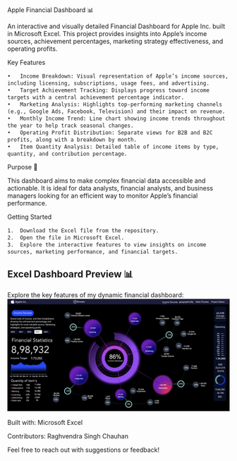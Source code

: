 Apple Financial Dashboard 📊

An interactive and visually detailed Financial Dashboard for Apple Inc. built in Microsoft Excel. This project provides insights into Apple’s income sources, achievement percentages, marketing strategy effectiveness, and operating profits.

Key Features

	•	Income Breakdown: Visual representation of Apple’s income sources, including licensing, subscriptions, usage fees, and advertising.
	•	Target Achievement Tracking: Displays progress toward income targets with a central achievement percentage indicator.
	•	Marketing Analysis: Highlights top-performing marketing channels (e.g., Google Ads, Facebook, Television) and their impact on revenue.
	•	Monthly Income Trend: Line chart showing income trends throughout the year to help track seasonal changes.
	•	Operating Profit Distribution: Separate views for B2B and B2C profits, along with a breakdown by month.
	•	Item Quantity Analysis: Detailed table of income items by type, quantity, and contribution percentage.

Purpose 🎯

This dashboard aims to make complex financial data accessible and actionable. It is ideal for data analysts, financial analysts, and business managers looking for an efficient way to monitor Apple’s financial performance.

Getting Started

	1.	Download the Excel file from the repository.
	2.	Open the file in Microsoft Excel.
	3.	Explore the interactive features to view insights on income sources, marketing performance, and financial targets.
 ## Excel Dashboard Preview 📊

Explore the key features of my dynamic financial dashboard:
![image alt ](https://github.com/Raghu20082002/Financial-Statistics-Dashboard/blob/3551e8b91f1f191a0cd9cf564bbe8b09d49863c0/visual1.png)

Built with: Microsoft Excel

Contributors: Raghvendra Singh Chauhan

Feel free to reach out with suggestions or feedback!
